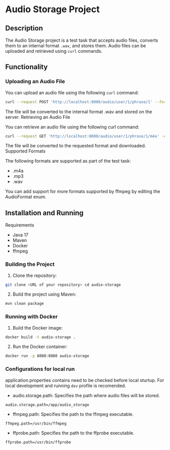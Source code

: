 # Audio Storage Project

## Description

The Audio Storage project is a test task that accepts audio files, converts them to an internal format `.wav`, and stores them. Audio files can be uploaded and retrieved using `curl` commands.

## Functionality

### Uploading an Audio File

You can upload an audio file using the following `curl` command:

```sh
curl --request POST 'http://localhost:8080/audio/user/1/phrase/1' --form 'audio_file=@./sample3.m4a'
```
The file will be converted to the internal format .wav and stored on the server.
Retrieving an Audio File

You can retrieve an audio file using the following curl command:
```sh
curl --request GET 'http://localhost:8080/audio/user/1/phrase/1/m4a' -o './test_response_file_1_1.m4a'
```
The file will be converted to the requested format and downloaded.
Supported Formats

The following formats are supported as part of the test task:
* .m4a
* .mp3
* .wav

You can add support for more formats supported by ffmpeg by editing the AudioFormat enum.

## Installation and Running
Requirements
* Java 17
* Maven
* Docker
* ffmpeg

### Building the Project
1. Clone the repository:
```sh
git clone <URL of your repository> cd audio-storage
```
2. Build the project using Maven:
```sh
mvn clean package
```

### Running with Docker
1. Build the Docker image:
```sh
docker build -t audio-storage .
```
2. Run the Docker container:
```sh
docker run -p 8080:8080 audio-storage
```
### Configurations for local run
application.properties contains need to be checked before local sturtup. For local development and running `dev` profile is recomended.
* audio.storage.path: Specifies the path where audio files will be stored.
```
audio.storage.path=/app/audio_storage
```
* ffmpeg.path: Specifies the path to the ffmpeg executable.
```
ffmpeg.path=/usr/bin/ffmpeg
```
* ffprobe.path: Specifies the path to the ffprobe executable.
```
ffprobe.path=/usr/bin/ffprobe
```
